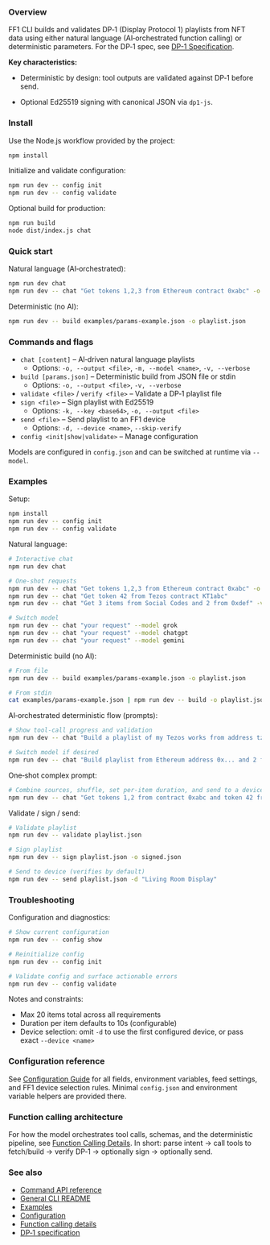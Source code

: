 ### Overview

FF1 CLI builds and validates DP‑1 (Display Protocol 1) playlists from NFT data using either natural language (AI‑orchestrated function calling) or deterministic parameters. For the DP‑1 spec, see [DP-1 Specification](https://github.com/display-protocol/dp1).

**Key characteristics:**

- Deterministic by design: tool outputs are validated against DP‑1 before send.

- Optional Ed25519 signing with canonical JSON via `dp1-js`.

### Install

Use the Node.js workflow provided by the project:

```bash
npm install
```

Initialize and validate configuration:

```bash
npm run dev -- config init
npm run dev -- config validate
```

Optional build for production:

```bash
npm run build
node dist/index.js chat
```

### Quick start

Natural language (AI‑orchestrated):

```bash
npm run dev chat
npm run dev -- chat "Get tokens 1,2,3 from Ethereum contract 0xabc" -o playlist.json
```

Deterministic (no AI):

```bash
npm run dev -- build examples/params-example.json -o playlist.json
```

### Commands and flags

- `chat [content]` – AI‑driven natural language playlists
  - Options: `-o, --output <file>`, `-m, --model <name>`, `-v, --verbose`
- `build [params.json]` – Deterministic build from JSON file or stdin
  - Options: `-o, --output <file>`, `-v, --verbose`
- `validate <file>` / `verify <file>` – Validate a DP‑1 playlist file
- `sign <file>` – Sign playlist with Ed25519
  - Options: `-k, --key <base64>`, `-o, --output <file>`
- `send <file>` – Send playlist to an FF1 device
  - Options: `-d, --device <name>`, `--skip-verify`
- `config <init|show|validate>` – Manage configuration

Models are configured in `config.json` and can be switched at runtime via `--model`.

### Examples

Setup:

```bash
npm install
npm run dev -- config init
npm run dev -- config validate
```

Natural language:

```bash
# Interactive chat
npm run dev chat

# One‑shot requests
npm run dev -- chat "Get tokens 1,2,3 from Ethereum contract 0xabc" -o playlist.json
npm run dev -- chat "Get token 42 from Tezos contract KT1abc"
npm run dev -- chat "Get 3 items from Social Codes and 2 from 0xdef" -v

# Switch model
npm run dev -- chat "your request" --model grok
npm run dev -- chat "your request" --model chatgpt
npm run dev -- chat "your request" --model gemini
```

Deterministic build (no AI):

```bash
# From file
npm run dev -- build examples/params-example.json -o playlist.json

# From stdin
cat examples/params-example.json | npm run dev -- build -o playlist.json
```

AI‑orchestrated deterministic flow (prompts):

```bash
# Show tool‑call progress and validation
npm run dev -- chat "Build a playlist of my Tezos works from address tz1... plus 3 from Social Codes" -v -o playlist.json

# Switch model if desired
npm run dev -- chat "Build playlist from Ethereum address 0x... and 2 from Social Codes" --model chatgpt -v
```

One‑shot complex prompt:

```bash
# Combine sources, shuffle, set per‑item duration, and send to a device
npm run dev -- chat "Get tokens 1,2 from contract 0xabc and token 42 from KT1xyz; shuffle; 6 seconds each; send to 'Living Room Display'." -o playlist.json -v
```

Validate / sign / send:

```bash
# Validate playlist
npm run dev -- validate playlist.json

# Sign playlist
npm run dev -- sign playlist.json -o signed.json

# Send to device (verifies by default)
npm run dev -- send playlist.json -d "Living Room Display"
```

### Troubleshooting

Configuration and diagnostics:

```bash
# Show current configuration
npm run dev -- config show

# Reinitialize config
npm run dev -- config init

# Validate config and surface actionable errors
npm run dev -- config validate
```

Notes and constraints:
- Max 20 items total across all requirements
- Duration per item defaults to 10s (configurable)
- Device selection: omit `-d` to use the first configured device, or pass exact `--device <name>`

### Configuration reference

See [Configuration Guide](https://github.com/feral-file/ff1-cli/blob/main/docs/CONFIGURATION.md) for all fields, environment variables, feed settings, and FF1 device selection rules. Minimal `config.json` and environment variable helpers are provided there.

### Function calling architecture

For how the model orchestrates tool calls, schemas, and the deterministic pipeline, see [Function Calling Details](https://github.com/feral-file/ff1-cli/blob/main/docs/FUNCTION_CALLING.md). In short: parse intent → call tools to fetch/build → verify DP‑1 → optionally sign → optionally send.

### See also

- [Command API reference](../api-reference/command-api.md)
- [General CLI README](https://github.com/feral-file/ff1-cli/blob/main/docs/README.md)
- [Examples](https://github.com/feral-file/ff1-cli/blob/main/docs/EXAMPLES.md)
- [Configuration](https://github.com/feral-file/ff1-cli/blob/main/docs/CONFIGURATION.md)
- [Function calling details](https://github.com/feral-file/ff1-cli/blob/main/docs/FUNCTION_CALLING.md)
- [DP‑1 specification](https://github.com/display-protocol/dp1)